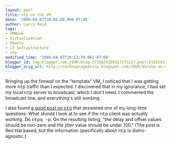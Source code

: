 ```yaml
---
layout: post
title: ntp on the VM
date: '2008-04-07T20:06:00.000-07:00'
author: Larry Reid
tags:
- VMWare
- Virtualization
- Ubuntu
- IT Infrastructure
- ntp
modified_time: '2008-04-07T20:13:39.861-07:00'
blogger_id: tag:blogger.com,1999:blog-5778824359157275227.post-6192593183395577944
blogger_orig_url: http://technopragmatica.blogspot.com/2008/04/ntp-on-vm.html
---
```


Bringing up the firewall on the "template" <span
class="blsp-spelling-error" id="SPELLING_ERROR_0">VM</span>, I noticed
that I was getting more <span style="font-family: courier new;"><span
class="blsp-spelling-error" id="SPELLING_ERROR_1">ntp</span></span>
traffic than I expected. I discovered that in my ignorance, I had set my
local <span style="font-family: courier new;"><span
class="blsp-spelling-error" id="SPELLING_ERROR_2">ntp</span></span>
server to broadcast, which I don't need. I commented the broadcast line,
and <span class="blsp-spelling-error"
id="SPELLING_ERROR_3">everything's</span> still working.  
  
I also found [a good post on <span style="font-family: courier
new;"><span class="blsp-spelling-error"
id="SPELLING_ERROR_4">ntp</span></span>][1] that answered one of my
long-time questions: What should I look at to see if the <span
style="font-family: courier new;"><span class="blsp-spelling-error"
id="SPELLING_ERROR_5">ntp</span></span> client was actually working. Do
<span style="font-family: courier new;"><span
class="blsp-spelling-error" id="SPELLING_ERROR_6">ntpq</span> -p</span>.
On the resulting listing, "the delay and offset values should be
non-zero and the jitter value should be under 100." (The post is Red Hat
based, but the information specifically about <span style="font-family:
courier new;"><span class="blsp-spelling-error"
id="SPELLING_ERROR_7">ntp</span></span> is <span
class="blsp-spelling-error"
id="SPELLING_ERROR_8">distro</span>-agnostic.)



[1]: http://www.linuxhomenetworking.com/wiki/index.php/Quick_HOWTO_:_Ch24_:_The_NTP_Server
